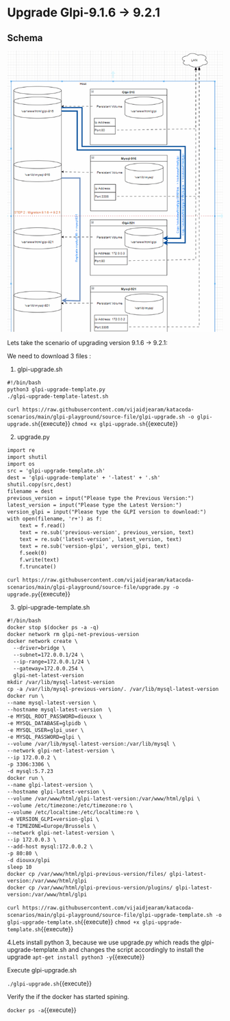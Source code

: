 # Upgrade Glpi-9.1.6 -> 9.2.1

## Schema

![schema](https://github.com/vijaidjearam/katacoda-scenarios/blob/main/glpi-playground/Assets/images/glpi-916to921.gif?raw=true)

Lets take the scenario of upgrading version 9.1.6 -> 9.2.1:

We need to download 3 files :
1. glpi-upgrade.sh
```
#!/bin/bash
python3 glpi-upgrade-template.py
./glpi-upgrade-template-latest.sh
```
`curl https://raw.githubusercontent.com/vijaidjearam/katacoda-scenarios/main/glpi-playground/source-file/glpi-upgrade.sh -o glpi-upgrade.sh`{{execute}}
`chmod +x glpi-upgrade.sh`{{execute}}

2. upgrade.py
```
import re
import shutil
import os
src = 'glpi-upgrade-template.sh'
dest = 'glpi-upgrade-template' + '-latest' + '.sh'
shutil.copy(src,dest)
filename = dest
previous_version = input("Please type the Previous Version:")
latest_version = input("Please type the Latest Version:")
version_glpi = input("Please type the GLPI version to download:")
with open(filename, 'r+') as f:
    text = f.read()
    text = re.sub('previous-version', previous_version, text)
    text = re.sub('latest-version', latest_version, text)
    text = re.sub('version-glpi', version_glpi, text)
    f.seek(0)
    f.write(text)
    f.truncate()
```
`curl https://raw.githubusercontent.com/vijaidjearam/katacoda-scenarios/main/glpi-playground/source-file/upgrade.py -o upgrade.py`{{execute}}

3. glpi-upgrade-template.sh
```
#!/bin/bash
docker stop $(docker ps -a -q)
docker network rm glpi-net-previous-version
docker network create \
  --driver=bridge \
  --subnet=172.0.0.1/24 \
  --ip-range=172.0.0.1/24 \
  --gateway=172.0.0.254 \
  glpi-net-latest-version
mkdir /var/lib/mysql-latest-version
cp -a /var/lib/mysql-previous-version/. /var/lib/mysql-latest-version
docker run \
--name mysql-latest-version \
--hostname mysql-latest-version  \
-e MYSQL_ROOT_PASSWORD=diouxx \
-e MYSQL_DATABASE=glpidb \
-e MYSQL_USER=glpi_user \
-e MYSQL_PASSWORD=glpi \
--volume /var/lib/mysql-latest-version:/var/lib/mysql \
--network glpi-net-latest-version \
--ip 172.0.0.2 \
-p 3306:3306 \
-d mysql:5.7.23
docker run \
--name glpi-latest-version \
--hostname glpi-latest-version \
--volume /var/www/html/glpi-latest-version:/var/www/html/glpi \
--volume /etc/timezone:/etc/timezone:ro \
--volume /etc/localtime:/etc/localtime:ro \
-e VERSION_GLPI=version-glpi \
-e TIMEZONE=Europe/Brussels \
--network glpi-net-latest-version \
--ip 172.0.0.3 \
--add-host mysql:172.0.0.2 \
-p 80:80 \
-d diouxx/glpi
sleep 10
docker cp /var/www/html/glpi-previous-version/files/ glpi-latest-version:/var/www/html/glpi
docker cp /var/www/html/glpi-previous-version/plugins/ glpi-latest-version:/var/www/html/glpi
```
`curl https://raw.githubusercontent.com/vijaidjearam/katacoda-scenarios/main/glpi-playground/source-file/glpi-upgrade-template.sh -o glpi-upgrade-template.sh`{{execute}}
`chmod +x glpi-upgrade-template.sh`{{execute}}

4.Lets install python 3, because we use upgrade.py which reads the glpi-upgrade-template.sh and changes the script accordingly to install the upgrade
`apt-get install python3 -y`{{execute}}

Execute glpi-upgrade.sh

`./glpi-upgrade.sh`{{execute}}

Verify the if the docker has started spining.

`docker ps -a`{{execute}}





